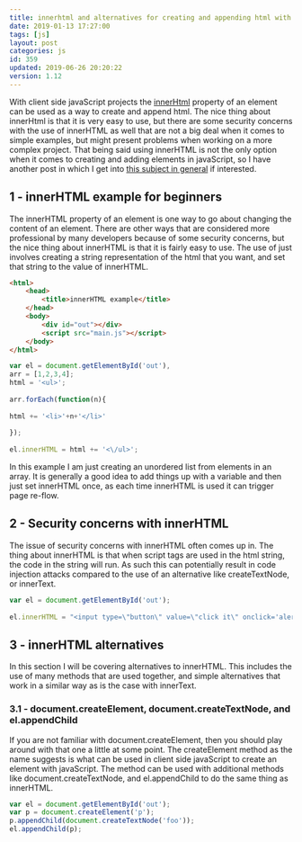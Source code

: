```yaml
---
title: innerhtml and alternatives for creating and appending html with javaScript
date: 2019-01-13 17:27:00
tags: [js]
layout: post
categories: js
id: 359
updated: 2019-06-26 20:20:22
version: 1.12
---
```


With client side javaScript projects the [innerHtml](https://developer.mozilla.org/en-US/docs/Web/API/Element/innerHTML) property of an element can be used as a way to create and append html. The nice thing about innerHtml is that it is very easy to use, but there are some security concerns with the use of innerHTML as well that are not a big deal when it comes to simple examples, but might present problems when working on a more complex project. That being said using innerHTML is not the only option when it comes to creating and adding elements in javaScript, so I have another post in which I get into [this subject in general](/2019/02/26/js-add-element/) if interested.

<!-- more -->

## 1 - innerHTML example for beginners

The innerHTML property of an element is one way to go about changing the content of an element. There are other ways that are considered more professional by many developers because of some security concerns, but the nice thing about innerHTML is that it is fairly easy to use. The use of just involves creating a string representation of the html that you want, and set that string to the value of innerHTML.

```html
<html>
    <head>
        <title>innerHTML example</title>
    </head>
    <body>
        <div id="out"></div>
        <script src="main.js"></script>
    </body>
</html>
```

```js
var el = document.getElementById('out'),
arr = [1,2,3,4];
html = '<ul>';
 
arr.forEach(function(n){
 
html += '<li>'+n+'</li>'
 
});
 
el.innerHTML = html += '<\/ul>';
```

In this example I am just creating an unordered list from elements in an array. It is generally a good idea to add things up with a variable and then just set innerHTML once, as each time innerHTML is used it can trigger page re-flow.

## 2 - Security concerns with innerHTML

The issue of security concerns with innerHTML often comes up in. The thing about innerHTML is that when script tags are used in the html string, the code in the string will run. As such this can potentially result in code injection attacks compared to the use of an alternative like createTextNode, or innerText.

```js
var el = document.getElementById('out');
 
el.innerHTML = "<input type=\"button\" value=\"click it\" onclick='alert(\"bad times\")'>";
```

## 3 - innerHTML alternatives

In this section I will be covering alternatives to innerHTML. This includes the use of many methods that are used together, and simple alternatives that work in a similar way as is the case with innerText.

### 3.1 - document.createElement, document.createTextNode, and el.appendChild

If you are not familiar with document.createElement, then you should play around with that one a little at some point. The createElement method as the name suggests is what can be used in client side javaScript to create an element with javaScript. The method can be used with additional methods like document.createTextNode, and el.appendChild to do the same thing as innerHTML.

```js
var el = document.getElementById('out');
var p = document.createElement('p');
p.appendChild(document.createTextNode('foo'));
el.appendChild(p);
```